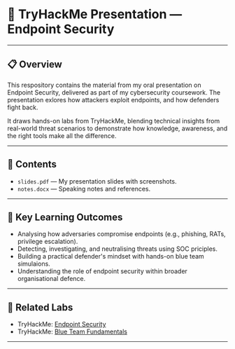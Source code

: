 # 🎤 TryHackMe Presentation — Endpoint Security

---

## 📋 Overview
This respository contains the material from my oral presentation on Endpoint Security, delivered as part of my cybersecurity coursework.
The presentation exlores how attackers exploit endpoints, and how defenders fight back.

It draws hands-on labs from TryHackMe, blending technical insights from real-world threat scenarios to demonstrate how knowledge, awareness, and the right tools make all the difference.

---

## 📂 Contents
- `slides.pdf` — My presentation slides with screenshots.
- `notes.docx` — Speaking notes and references.

---

## 🔑 Key Learning Outcomes
- Analysing how adversaries compromise endpoints (e.g., phishing, RATs, privilege escalation).
- Detecting, investigating, and neutralising threats using SOC priciples.
- Building a practical defender's mindset with hands-on blue team simulaions.
- Understanding the role of endpoint security within broader organisational defence.

---

## 🧩 Related Labs
- TryHackMe: [Endpoint Security](https://tryhackme.com/)  
- TryHackMe: [Blue Team Fundamentals](https://tryhackme.com/)  

---
